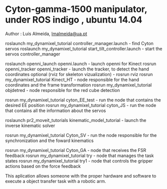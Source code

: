 # Cyton-gamma-1500 manipulator, under ROS indigo , ubuntu 14.04 
Author : Luís Almeida, lmalmeida@ua.pt
 

 roslaunch my_dynamixel_tutorial controller_manager.launch - find Cyton servos
 roslaunch my_dynamixel_tutorial start_tilt_controller.launch - start the servos controller_manager

 roslaunch openni_launch openni.launch - launch openni for Kinect
 rosrun openni_tracker openni_tracker - launch the tracker, to detect the hand coordinates
 optional (rviz for skeleton vizualization) - rosrun rviz 
 rosrun my_dynamixel_tutorial Kinect_HT - node responsible for the hand coordinates and the frame transformation
 rosrun my_dynamixel_tutorial objdetred - node responsible for the red cube detection 
 
 rosrun my_dynamixel_tutorial cyton_EE_test - run the node that contains the desired EE position
 rosrun my_dynamixel_tutorial cyton_JS -  run the node that contains all the information about the servos

 roslaunch pr2_moveit_tutorials kinematic_model_tutorial - launch the inverse kinematic solver

 rosrun my_dynamixel_tutorial Cyton_SV - run the node responsible for the synchronization and the foward kinematics

 rosrun my_dynamixel_tutorial Cyton_GA - node that receives the FSR feedback
 rosrun my_dynamixel_tutorial try - node that manages the task states
 rosrun my_dynamixel_tutorial try1 - node that controls the gripper actions based on the force feedback

This aplication allows someone with the proper hardware and software to execute a object transfer task with a robotic arm.
 



